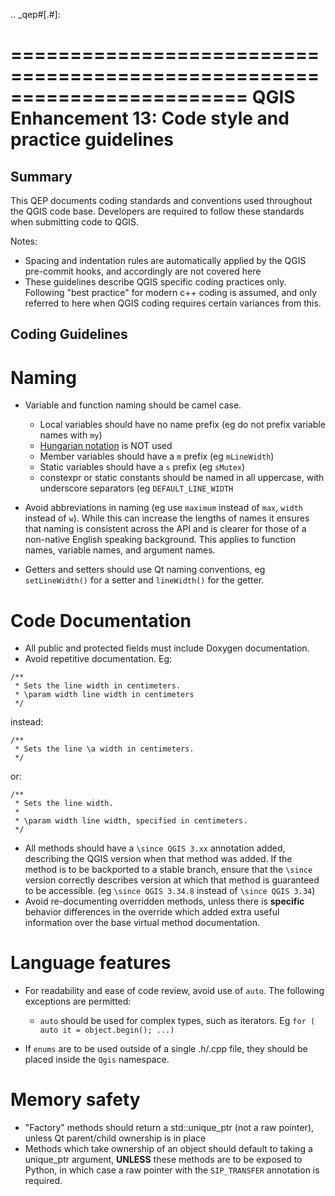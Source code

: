 .. _qep#[.#]:

========================================================================
QGIS Enhancement 13: Code style and practice guidelines
========================================================================

Summary
----------

This QEP documents coding standards and conventions used throughout the QGIS code base. Developers are required to follow these standards when submitting code to QGIS.

Notes:

- Spacing and indentation rules are automatically applied by the QGIS pre-commit hooks, and accordingly are not covered here
- These guidelines describe QGIS specific coding practices only. Following "best practice" for modern c++ coding is assumed, and only referred to here when QGIS coding requires certain variances from this.

Coding Guidelines
--------------------

Naming
======

- Variable and function naming should be camel case.

  - Local variables should have no name prefix (eg do not prefix variable names with ``my``)
  - [Hungarian notation](https://en.m.wikipedia.org/wiki/Hungarian_notation) is NOT used
  - Member variables should have a ``m`` prefix (eg ``mLineWidth``)
  - Static variables should have a ``s`` prefix (eg ``sMutex``)
  - constexpr or static constants should be named in all uppercase, with underscore separators (eg
    ``DEFAULT_LINE_WIDTH``

- Avoid abbreviations in naming (eg use ``maximum`` instead of ``max``, ``width`` instead of ``w``). While
  this can increase the lengths of names it ensures that naming is consistent across the API and
  is clearer for those of a non-native English speaking background. This applies to function names,
  variable names, and argument names.
- Getters and setters should use Qt naming conventions, eg ``setLineWidth()`` for a setter and
  ``lineWidth()`` for the getter.

Code Documentation
==================

- All public and protected fields must include Doxygen documentation.
- Avoid repetitive documentation. Eg:


```
/**
 * Sets the line width in centimeters.
 * \param width line width in centimeters
 */
```
  
  instead:

```
/**
 * Sets the line \a width in centimeters.
 */
```

  or:

```
/**
 * Sets the line width.
 *
 * \param width line width, specified in centimeters.
 */
```

- All methods should have a ``\since QGIS 3.xx`` annotation added, describing the QGIS version when
  that method was added. If the method is to be backported to a stable branch, ensure that the ``\since``
  version correctly describes version at which that method is guaranteed to be accessible. (eg ``\since QGIS 3.34.8``
  instead of ``\since QGIS 3.34``)
- Avoid re-documenting overridden methods, unless there is **specific** behavior differences in the override
  which added extra useful information over the base virtual method documentation.



Language features
=================

- For readability and ease of code review, avoid use of ``auto``. The following exceptions are permitted:

  - ``auto`` should be used for complex types, such as iterators. Eg ``for ( auto it = object.begin(); ...)``
  
- If ``enums`` are to be used outside of a single .h/.cpp file, they should be placed inside the ``Qgis`` namespace.

Memory safety
=============

- "Factory" methods should return a std::unique_ptr (not a raw pointer), unless Qt parent/child
  ownership is in place
- Methods which take ownership of an object should default to taking a unique_ptr argument, **UNLESS**
  these methods are to be exposed to Python, in which case a raw pointer with the ``SIP_TRANSFER`` annotation
  is required.
